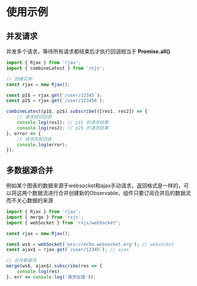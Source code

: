 # 使用示例

## 并发请求

并发多个请求，等待所有请求都结束后才执行回调相当于 **Promise.all()**

```js
import { Rjax } from 'rjax';
import { combineLatest } from 'rxjs';

// 创建实例
const rjax = new Rjax();

const p1$ = rjax.get(`/user/12345`);
const p2$ = rjax.get(`/user/123456`);

combineLatest(p1$, p2$).subscribe(([res1, res2]) => {
    // 请求成功回调
    console.log(res1); // p1$ 的请求结果
    console.log(res2); // p2$ 的请求结果
}, error => {
    // 请求失败回调
    console.log(error);
});
```

## 多数据源合并

例如某个图表的数据来源于websocket和ajax手动请求，返回格式是一样的，可以将这两个数据流进行合并创建新的Observable，组件只要订阅合并后的数据流而不关心数据的来源

```js
import { Rjax } from 'rjax';
import { merge } from 'rxjs';
import { webSocket } from 'rxjs/webSocket';

const rjax = new Rjax();

const ws$ = webSocket('wss://echo.websocket.org'); // websocket
const ajax$ = rjax.get(`/user/12345`); // ajax

// 合并数据流
merge(ws$, ajax$).subscribe(res => {
    console.log(res)
}, err => console.log('请求出错'));
```

